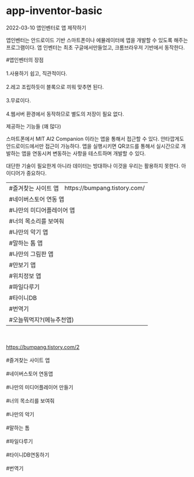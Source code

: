 # app-inventor-basic
2022-03-10 앱인벤터로 앱 제작하기

앱인벤터는 안드로이드 기반 스마트폰이나 에뮬레이터에 앱을 개발할 수 있도록 해주는 프로그램이다.
앱 인벤터는 최초 구글에서만들었고, 크롬브라우저 기반에서 동작한다.

#앱인벤터의 장점
<br></br>1.사용하기 쉽고, 직관적이다.
<br></br>2.레고 조립하듯이 블록으로 끼워 맞추면 된다.
<br></br>3.무료이다.
<br></br>4.웹서버 환경에서 동작하므로 별도의 저장이 필요 없다.

제공하는 기능들 (꽤 많다)

스마트폰에서 MIT AI2 Companion 이라는 앱을 통해서 접근할 수 있다.
안타깝게도 안드로이드에서만 접근이 가능하다.
앱을 실행시키면 QR코드를 통해서 실시간으로 개발하는 앱을 연동시켜 변동하는 사항을 테스트하며 개발할 수 있다.

대단한 기술이 필요한게 아니라 데이터는 방대하나 이것을 우리는 활용하지 못한다.
아이디어가 중요하다.
<table>
  <tr>
    <td>#즐겨찾는 사이트 앱</td>
    <td>https://bumpang.tistory.com/</td>
  </tr>
    <tr>
    <td colspan = 2>#네이버스토어 연동 앱</td>
  </tr>
    <tr>
    <td colspan = 2>#나만의 미디어플레이어 앱</td>
  </tr>
    <tr>
    <td colspan = 2>#너의 목소리를 보여줘</td>
  </tr>
    <tr>
    <td colspan = 2>#나만의 악기 앱</td>
  </tr>
   <tr>
    <td colspan =2>#말하는 톰 앱</td>
  </tr>
  <tr>
    <td colspan =2>#나만의 그림판 앱</td>
  </tr>
   <tr>
    <td colspan =2>#만보기 앱</td>
  </tr>
  <tr>
    <td colspan =2>#위치정보 앱</td>
  </tr>
    <tr>
    <td colspan =2>#파일다루기</td>
  </tr>
    <tr>
    <td colspan =2>#타이니DB</td>
  </tr>
      <tr>
    <td colspan =2>#번역기</td>
  </tr>
    <tr>
    <td colspan =2>#오늘뭐먹지?(메뉴추천앱)</td>
  </tr>
  
</table>

<br></br>https://bumpang.tistory.com/2
<br></br>#즐겨찾는 사이트 앱
<br></br>#네이버스토어 연동앱
<br></br>#나만의 미디어플레이어 만들기
<br></br>#너의 목소리를 보여줘
<br></br>#나만의 악기
<br></br>#말하는 톰
<br></br>#파일다루기
<br></br>#타이니DB연동하기
<br></br>#번역기





